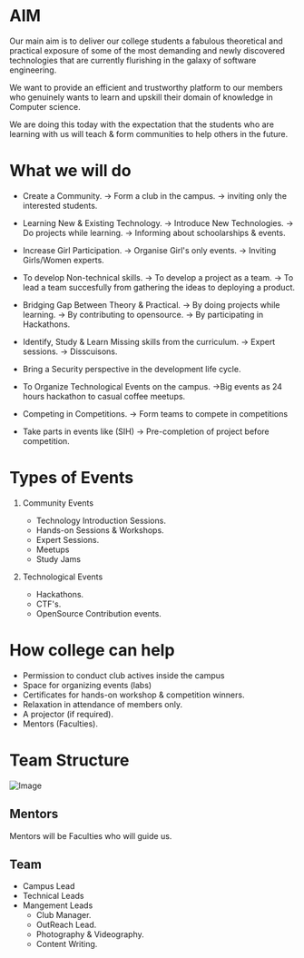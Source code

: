  # AIM

Our main aim is to deliver our college students a fabulous theoretical and practical exposure of some of the most demanding and newly discovered technologies that are currently flurishing in the galaxy of software engineering.

We want to provide an efficient and trustworthy platform to our members who genuinely wants to learn and upskill their domain of knowledge in Computer science. 

We are doing this today with the expectation that the students who are learning with us will teach & form communities to help others in the future.

# What we will do 

- Create a Community.
    -> Form a club in the campus.
    -> inviting only the interested students.

- Learning New & Existing Technology.
    -> Introduce New Technologies.
    -> Do projects while learning.
    -> Informing about schoolarships & events.

- Increase Girl Participation.
    -> Organise Girl's only events.
    -> Inviting Girls/Women experts.

- To develop Non-technical skills.
    -> To develop a project as a team.
    -> To lead a team succesfully from gathering the ideas to deploying a product.

- Bridging Gap Between Theory & Practical.
    -> By doing projects while learning.
    -> By contributing to opensource.
    -> By participating in Hackathons. 

- Identify, Study & Learn Missing skills from the curriculum.
    -> Expert sessions. 
    -> Disscuisons. 

- Bring a Security perspective in the development life cycle.

- To Organize Technological Events on the campus.
    ->Big events as 24 hours hackathon to casual coffee meetups.

- Competing in Competitions.
    -> Form teams to compete in competitions

- Take parts in events like (SIH)
    -> Pre-completion of project before competition.
     
# Types of Events

1. Community Events
    * Technology Introduction Sessions.
    * Hands-on Sessions & Workshops. 
    * Expert Sessions.
    * Meetups
    * Study Jams

2. Technological Events
    * Hackathons.
    * CTF's.
    * OpenSource Contribution events.

# How college can help

- Permission to conduct club actives inside the campus
- Space for organizing events (labs)
- Certificates for hands-on workshop & competition winners.
- Relaxation in attendance of members only.
- A projector (if required).
- Mentors (Faculties).

# Team Structure

![Image](https://github.com/i-shivamsoni/Club_Idea/blob/master/Image_Resources/Team1.drawio.svg)

## Mentors
Mentors will be Faculties who will guide us.

## Team
* Campus Lead
* Technical Leads
* Mangement Leads
    * Club Manager.
    * OutReach Lead.
    * Photography & Videography.
    * Content Writing.
